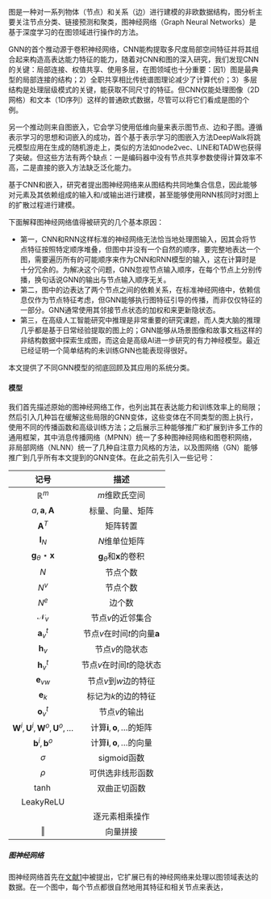 图是一种对一系列物体（节点）和关系（边）进行建模的非欧数据结构，图分析主要关注节点分类、链接预测和聚类，图神经网络（Graph Neural Networks）是基于深度学习的在图领域进行操作的方法。

GNN的首个推动源于卷积神经网络，CNN能构提取多尺度局部空间特征并将其组合起来构造高表达能力特征的能力，随着对CNN和图的深入研究，我们发现CNN的关键：局部连接、权值共享、使用多层，在图领域也十分重要：因1）图是最典型的局部连接的结构；2）全职共享相比传统谱图理论减少了计算代价；3）多层结构是处理层级模式的关键，能获取不同尺寸的特征。但CNN仅能处理图像（2D网格）和文本（1D序列）这样的普通欧式数据，尽管可以将它们看成是图的个例。

另一个推动则来自图嵌入，它会学习使用低维向量来表示图节点、边和子图。遵循表示学习的思想和词嵌入的成功，首个基于表示学习的图嵌入方法DeepWalk将跳元模型应用在生成的随机游走上，类似的方法如node2vec、LINE和TADW也获得了突破。但这些方法有两个缺点：一是编码器中没有节点共享参数使得计算效率不高，二是直接的嵌入方法缺乏泛化能力。

基于CNN和嵌入，研究者提出图神经网络来从图结构共同地集合信息，因此能够对元素及其依赖组成的输入和/或输出进行建模，甚至能够使用RNN核同时对图上的扩散过程进行建模。

下面解释图神经网络值得被研究的几个基本原因：

- 第一，CNN和RNN这样标准的神经网络无法恰当地处理图输入，因其会将节点特征按照特定顺序堆叠，但图中并没有一个自然的顺序，要完整地表达一个图，需要遍历所有的可能顺序来作为CNN和RNN模型的输入，这在计算时是十分冗余的。为解决这个问题，GNN忽视节点输入顺序，在每个节点上分别传播，换句话说GNN的输出与节点输入顺序无关。
- 第二，图中的边表达了两个节点之间的依赖关系，在标准神经网络中，依赖信息仅作为节点特征考虑，但GNN能够执行图特征引导的传播，而非仅仅特征的一部分。GNN通常使用其邻接节点状态的加权和来更新隐状态。
- 第三，在高级人工智能研究中推理是非常重要的研究课题，而人类大脑的推理几乎都是基于日常经验提取的图上的；GNN能够从场景图像和故事文档这样的非结构数据中探索生成图，而这会是高级AI进一步研究的有力神经模型。最近已经证明一个简单结构的未训练GNN也能表现得很好。

本文提供了不同GNN模型的彻底回顾及其应用的系统分类。

#### 模型

我们首先描述原始的图神经网络工作，也列出其在表达能力和训练效率上的局限；然后引入几种旨在缓解这些局限的GNN变体，这些变体在不同类型的图上执行，使用不同的传播函数和高级训练方法；之后展示三种能够推广和扩展到许多工作的通用框架，其中消息传播网络（MPNN）统一了多种图神经网络和图卷积网络，非局部网络（NLNN）统一了几种自注意力风格的方法，以及图网络（GN）能够推广到几乎所有本文提到的GNN变体。在此之前先引入一些记号：

|                          记号                           |                 描述                  |
| :-----------------------------------------------------: | :-----------------------------------: |
|                      $\mathbb R^m$                      |             $m$维欧氏空间             |
|                 $a,\mathbf a,\mathbf A$                 |           标量、向量、矩阵            |
|                      $\mathbf A^T$                      |               矩阵转置                |
|                      $\mathbf I_N$                      |             $N$维单位矩阵             |
|           $\mathbf g_\theta \star \mathbf x$            | $\mathbf g_\theta$和$\mathbf x$的卷积 |
|                           $N$                           |               节点个数                |
|                          $N^v$                          |               节点个数                |
|                          $N^e$                          |                边个数                 |
|                     $\mathcal N_v$                      |           节点$v$的近邻集合           |
|                     $\mathbf a_v^t$                     |   节点$v$在时间$t$的向量$\mathbf a$   |
|                      $\mathbf h_v$                      |            节点$v$的隐状态            |
|                     $\mathbf h_v^t$                     |       节点$v$在时间$t$的隐状态        |
|                    $\mathbf e_{vw}$                     |         节点$v$到$w$边的特征          |
|                      $\mathbf e_k$                      |          标记为$k$的边的特征          |
|                     $\mathbf o_v^t$                     |             节点$v$的输出             |
| $\mathbf W^i,\mathbf U^i,\mathbf W^o,\mathbf U^o,\dots$ | 计算$\mathbf i,\mathbf o,\dots$的矩阵 |
|               $\mathbf b^i, \mathbf b^o$                | 计算$\mathbf i,\mathbf o,\dots$的向量 |
|                        $\sigma$                         |              sigmoid函数              |
|                         $\rho$                          |           可供选非线形函数            |
|                         $\tanh$                         |             双曲正切函数              |
|                   $\text{LeakyReLU}$                    |                                       |
|                                                         |            逐元素相乘操作             |
|                         $\Vert$                         |               向量拼接                |

##### 图神经网络

图神经网络首先在[文献1]()中被提出，它扩展已有的神经网络来处理以图领域表达的数据。在一个图中，每个节点都很自然地用其特征和相关节点来表达，